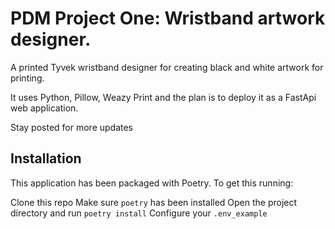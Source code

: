# PDM Project One: Wristband artwork designer. 

A printed Tyvek wristband designer for creating black and white artwork
for printing. 

It uses Python, Pillow, Weazy Print and the plan is to deploy it as a FastApi
web application.

Stay posted for more updates

## Installation

This application has been packaged with Poetry. To get this running:

Clone this repo
Make sure `poetry` has been installed
Open the project directory and run `poetry install`
Configure your `.env_example`

